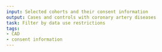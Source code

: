 ```yaml
---
input: Selected cohorts and their consent information
output: Cases and controls with coronary artery diseases
task: Filter by data use restrictions
tags:
- CAD
- consent information
---
```

